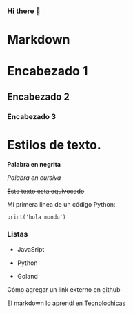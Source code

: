 ### Hi there 👋

<!--
**anniepz/anniepz** is a ✨ _special_ ✨ repository because its `README.md` (this file) appears on your GitHub profile.

Here are some ideas to get you started:

- 🔭 I’m currently working on ...
- 🌱 I’m currently learning ...
- 👯 I’m looking to collaborate on ...
- 🤔 I’m looking for help with ...
- 💬 Ask me about ...
- 📫 How to reach me: ...
- 😄 Pronouns: ...
- ⚡ Fun fact: ...
-->

# Markdown

# Encabezado 1
## Encabezado 2
### Encabezado 3

# Estilos de texto.

**Palabra en negrita**

*Palabra en cursiva*

~~Este texto esta equivocado~~

Mi primera linea de un código Python:
```
print('hola mundo')
```

### Listas

- JavaSript
* Python
+ Goland

Cómo agregar un link externo en github

El markdown lo aprendí en [Tecnolochicas](https://tecnolochicas.mx)
